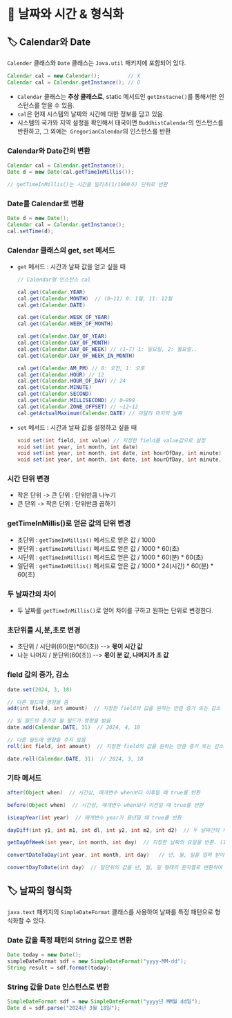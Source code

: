 # 📌 날짜와 시간 & 형식화
## 🏷 Calendar와 Date
`Calender` 클래스와 `Date` 클래스는 `Java.util` 패키지에 포함되어 있다.

  ```java
  Calendar cal = new Calendar();         // X
  Calendar cal = Calendar.getInstance(); // O
  ```
  - `Calendar` 클래스는 **추상 클래스로**, static 메서드인 `getInstacne()`를 통해서만 인스턴스를 얻을 수 있음.
  - `cal`은 현재 시스템의 날짜와 시간에 대한 정보를 담고 있음.
  - 시스템의 국가와 지역 설정을 확인해서 태국이면 `BuddhistCalendar`의 인스턴스를 반환하고, 그 외에는` GregorianCalendar`의 인스턴스를 반환

### Calendar와 Date간의 변환
```java
Calendar cal = Calendar.getInstance();
Date d = new Date(cal.getTimeInMillis());

// getTimeInMillis()는 시간을 밀리초(1/1000초) 단위로 반환
```

### Date를 Calendar로 변환
```java
Date d = new Date();
Calendar cal = Calendar.getInstance();
cal.setTime(d);
```

### Calendar 클래스의 get, set 메서드
- `get` 메서드 : 시간과 날짜 값을 얻고 싶을 때
  ```java
  // Calendar형 인스턴스 cal
  
  cal.get(Calendar.YEAR)
  cal.get(Calendar.MONTH)  // (0~11) 0: 1월, 11: 12월
  cal.get(Calendar.DATE)
  
  cal.get(Calendar.WEEK_OF_YEAR) 
  cal.get(Calendar.WEEK_OF_MONTH) 
  
  cal.get(Calendar.DAY_OF_YEAR) 
  cal.get(Calendar.DAY_OF_MONTH)
  cal.get(Calendar.DAY_OF_WEEK) // (1~7) 1: 일요일, 2: 월요일..
  cal.get(Calendar.DAY_OF_WEEK_IN_MONTH)
  
  cal.get(Calendar.AM_PM) // 0: 오전, 1: 오후
  cal.get(Calendar.HOUR) // 12
  cal.get(Calendar.HOUR_OF_DAY) // 24
  cal.get(Calendar.MINUTE)
  cal.get(Calendar.SECOND)
  cal.get(Calendar.MILLISECOND) // 0~999
  cal.get(Calendar.ZONE_OFFSET) // ~12~12
  cal.getActualMaximum(Calendar.DATE) // 이달의 마지막 날짜
  ```

- `set` 메서드 : 시간과 날짜 값을 설정하고 싶을 때
  ```java
  void set(int field, int value) // 지정한 field를 value값으로 설정
  void set(int year, int month, int date)
  void set(int year, int month, int date, int hourOfDay, int minute)
  void set(int year, int month, int date, int hourOfDay, int minute, int second)
  ```

### 시간 단위 변경
- 작은 단위 -> 큰 단위 : 단위만큼 나누기
- 큰 단위 -> 작은 단위 : 단위만큼 곱하기

### getTimeInMillis()로 얻은 값의 단위 변경
- 초단위 : `getTimeInMillis()` 메서드로 얻은 값 / 1000
- 분단위 : `getTimeInMillis()` 메서드로 얻은 값 / 1000 * 60(초)
- 시단위 : `getTimeInMillis()` 메서드로 얻은 값 / 1000 * 60(분) * 60(초)
- 일단위 : `getTimeInMillis()` 메서드로 얻은 값 / 1000 * 24(시간) * 60(분) * 60(초)

### 두 날짜간의 차이
- 두 날짜를 `getTimeInMillis()`로 얻어 차이를 구하고 원하는 단위로 변경한다.

### 초단위를 시,분,초로 변경
- 초단위 / 시단위(60(분)*60(초)) --> **몫이 시간 값**
- 나눈 나머지 / 분단위(60(초)) --> **몫이 분 값, 나머지가 초 값**

### field 값의 증가, 감소
```java
date.set(2024, 3, 18)

// 다른 필드에 영향을 줌
add(int field, int amount)  // 지정한 field의 값을 원하는 만큼 증가 또는 감소

// 일 필드의 증가로 월 필드가 영향을 받음
date.add(Calendar.DATE, 31)  // 2024, 4, 18

// 다른 필드에 영향을 주지 않음
roll(int field, int amount)  // 지정한 field의 값을 원하는 만큼 증가 또는 감소

date.roll(Calendar.DATE, 31)  // 2024, 3, 18
```

### 기타 메서드
```java
after(Object when)  // 시간상, 매개변수 when보다 이후일 때 true를 반환

before(Object when)  // 시간상, 매개변수 when보다 이전일 때 true를 반환

isLeapYear(int year)  // 매개변수 year가 윤년일 때 true를 반환

dayDiff(int y1, int m1, int dl, int y2, int m2, int d2)  // 두 날짜간의 차이를 일단위로 반환

getDayOfWeek(int year, int month, int day)  // 지정한 날짜의 요일을 반환. (1~7) 1: 일요일

convertDateToDay(int year, int month, int day)   // 년, 월, 일을 입력 받아서 일단위로 변환

convertDayToDate(int day)  // 일단위의 값을 년, 월, 일 형태의 문자열로 변환하여 반화나
```

## 🏷 날짜의 형식화
`java.text` 패키지의 `SimpleDateFormat` 클래스를 사용하여 날짜를 특정 패턴으로 형식화할 수 있다.

### Date 값을 특정 패턴의 String 값으로 변환
```java
Date today = new Date();
simpleDateFormat sdf = new SimpleDateFormat("yyyy-MM-dd");
String result = sdf.format(today);
```

### String 값을 Date 인스턴스로 변환
```java
SimpleDateFormat sdf = new SimpleDateFormat("yyyy년 MM월 dd일");
Date d = sdf.parse("2024년 3월 18일");
```
